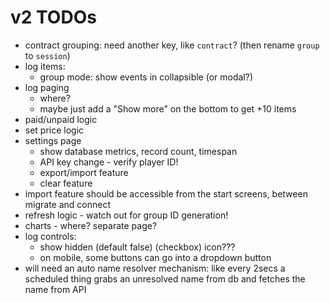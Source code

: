 # v2 TODOs

- contract grouping: need another key, like `contract`? (then rename `group` to `session`)
- log items:
	- group mode: show events in collapsible (or modal?)
- log paging
	- where?
	- maybe just add a "Show more" on the bottom to get +10 items
- paid/unpaid logic
- set price logic
- settings page
	- show database metrics, record count, timespan
	- API key change - verify player ID!
	- export/import feature
	- clear feature
- import feature should be accessible from the start screens, between migrate and connect
- refresh logic - watch out for group ID generation!
- charts - where? separate page?
- log controls:
	- show hidden (default false) (checkbox) icon???
	- on mobile, some buttons can go into a dropdown button
- will need an auto name resolver mechanism: like every 2secs a scheduled thing grabs an unresolved name from db and fetches the name from API

